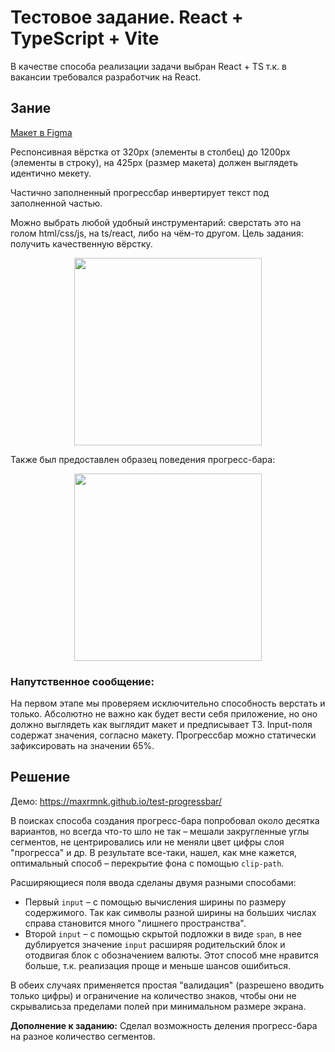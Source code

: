 # Тестовое задание. React + TypeScript + Vite

В качестве способа реализации задачи выбран React + TS т.к. в вакансии требовался разработчик на React.

## Зание

[Макет в Figma](https://www.figma.com/design/0T1OVhpMyCrK9B3GsbFj7P/Untitled?node-id=0-1&p=f&t=4Df9nxsI0n05Xxs1-0)

Респонсивная вёрстка от 320px (элементы в столбец) до 1200px (элементы в строку), на 425px (размер макета) должен выглядеть идентично мекету.

Частично заполненный прогрессбар инвертирует текст под заполненной частью.

Можно выбрать любой удобный инструментарий: сверстать это на голом html/css/js, на ts/react, либо на чём-то другом. Цель задания: получить качественную вёрстку.

<div align="center" >
  <img src="https://maxrmnk.github.io/test-progressbar/model.jpg" alt="" width="300" target="_blank">
</div>

Также был предоставлен образец поведения прогресс-бара:

<div align="center" >
  <img src="https://maxrmnk.github.io/test-progressbar/gif-preview.gif" alt="" width="300" target="_blank">
</div>

### Напутственное сообщение:

На первом этапе мы проверяем исключительно способность верстать и только. Абсолютно не важно как будет вести себя приложение, но оно должно выглядеть как выглядит макет и предписывает ТЗ. Input-поля содержат значения, согласно макету. Прогрессбар можно статически зафиксировать на значении 65%.

## Решение

<!-- <div align="center">
  <img src="https://maxrmnk.github.io/test-progressbar/demo1.jpg" alt="" width="200" target="_blank">

  <img src="https://maxrmnk.github.io/test-progressbar/demo2.jpg" alt="" width="400" target="_blank">
</div> -->

Демо: https://maxrmnk.github.io/test-progressbar/

В поисках способа создания прогресс-бара попробовал около десятка вариантов, но всегда что-то шло не так – мешали закругленные углы сегментов, не центрировались или не меняли цвет цифры слоя "прогресса" и др. В результате все-таки, нашел, как мне кажется, оптимальный способ – перекрытие фона с помощью `clip-path`.

Расширяющиеся поля ввода сделаны двумя разными способами:

- Первый `input` – с помощью вычисления ширины по размеру содержимого. Так как символы разной ширины на больших числах справа становится много "лишнего пространства".
- Второй `input` – с помощью скрытой подложки в виде `span`, в нее дублируется значение `input` расширяя родительский блок и отодвигая блок с обозначением валюты. Этот способ мне нравится больше, т.к. реализация проще и меньше шансов ошибиться.

В обеих случаях применяется простая "валидация" (разрешено вводить только цифры) и ограничение на количество знаков, чтобы они не скрывалисьза пределами полей при минимальном размере экрана.

**Дополнение к заданию:** Сделал возможность деления прогресс-бара на разное количество сегментов.

<!--
Тестовое задание для "AWX Solutions FZ-LLC": https://hh.ru/employer/9376786
на вакансию: https://hh.ru/vacancy/116157366
-->
